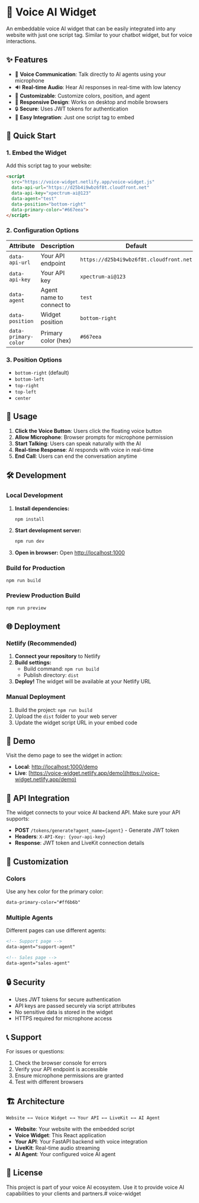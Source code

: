 # 🎤 Voice AI Widget

An embeddable voice AI widget that can be easily integrated into any website with just one script tag. Similar to your chatbot widget, but for voice interactions.

## ✨ Features

- 🎤 **Voice Communication**: Talk directly to AI agents using your microphone
- 🔊 **Real-time Audio**: Hear AI responses in real-time with low latency
- 🎨 **Customizable**: Customize colors, position, and agent
- 📱 **Responsive Design**: Works on desktop and mobile browsers
- 🔒 **Secure**: Uses JWT tokens for authentication
- 🚀 **Easy Integration**: Just one script tag to embed

## 🚀 Quick Start

### 1. Embed the Widget

Add this script tag to your website:

```html
<script 
  src="https://voice-widget.netlify.app/voice-widget.js"
  data-api-url="https://d25b4i9wbz6f8t.cloudfront.net"
  data-api-key="xpectrum-ai@123"
  data-agent="test"
  data-position="bottom-right"
  data-primary-color="#667eea">
</script>
```

### 2. Configuration Options

| Attribute | Description | Default |
|-----------|-------------|---------|
| `data-api-url` | Your API endpoint | `https://d25b4i9wbz6f8t.cloudfront.net` |
| `data-api-key` | Your API key | `xpectrum-ai@123` |
| `data-agent` | Agent name to connect to | `test` |
| `data-position` | Widget position | `bottom-right` |
| `data-primary-color` | Primary color (hex) | `#667eea` |

### 3. Position Options

- `bottom-right` (default)
- `bottom-left`
- `top-right`
- `top-left`
- `center`

## 🎯 Usage

1. **Click the Voice Button**: Users click the floating voice button
2. **Allow Microphone**: Browser prompts for microphone permission
3. **Start Talking**: Users can speak naturally with the AI
4. **Real-time Response**: AI responds with voice in real-time
5. **End Call**: Users can end the conversation anytime

## 🛠️ Development

### Local Development

1. **Install dependencies:**
   ```bash
   npm install
   ```

2. **Start development server:**
   ```bash
   npm run dev
   ```

3. **Open in browser:**
   Open [http://localhost:1000](http://localhost:1000)

### Build for Production

```bash
npm run build
```

### Preview Production Build

```bash
npm run preview
```

## 🌐 Deployment

### Netlify (Recommended)

1. **Connect your repository** to Netlify
2. **Build settings:**
   - Build command: `npm run build`
   - Publish directory: `dist`
3. **Deploy!** The widget will be available at your Netlify URL

### Manual Deployment

1. Build the project: `npm run build`
2. Upload the `dist` folder to your web server
3. Update the widget script URL in your embed code

## 📱 Demo

Visit the demo page to see the widget in action:
- **Local**: [http://localhost:1000/demo](http://localhost:1000/demo)
- **Live**: [https://voice-widget.netlify.app/demo](https://voice-widget.netlify.app/demo)

## 🔧 API Integration

The widget connects to your voice AI backend API. Make sure your API supports:

- **POST** `/tokens/generate?agent_name={agent}` - Generate JWT token
- **Headers**: `X-API-Key: {your-api-key}`
- **Response**: JWT token and LiveKit connection details

## 🎨 Customization

### Colors
Use any hex color for the primary color:
```html
data-primary-color="#ff6b6b"
```

### Multiple Agents
Different pages can use different agents:
```html
<!-- Support page -->
data-agent="support-agent"

<!-- Sales page -->
data-agent="sales-agent"
```

## 🔒 Security

- Uses JWT tokens for secure authentication
- API keys are passed securely via script attributes
- No sensitive data is stored in the widget
- HTTPS required for microphone access

## 📞 Support

For issues or questions:
1. Check the browser console for errors
2. Verify your API endpoint is accessible
3. Ensure microphone permissions are granted
4. Test with different browsers

## 🏗️ Architecture

```
Website ←→ Voice Widget ←→ Your API ←→ LiveKit ←→ AI Agent
```

- **Website**: Your website with the embedded script
- **Voice Widget**: This React application
- **Your API**: Your FastAPI backend with voice integration
- **LiveKit**: Real-time audio streaming
- **AI Agent**: Your configured voice AI agent

## 📄 License

This project is part of your voice AI ecosystem. Use it to provide voice AI capabilities to your clients and partners.# voice-widget
